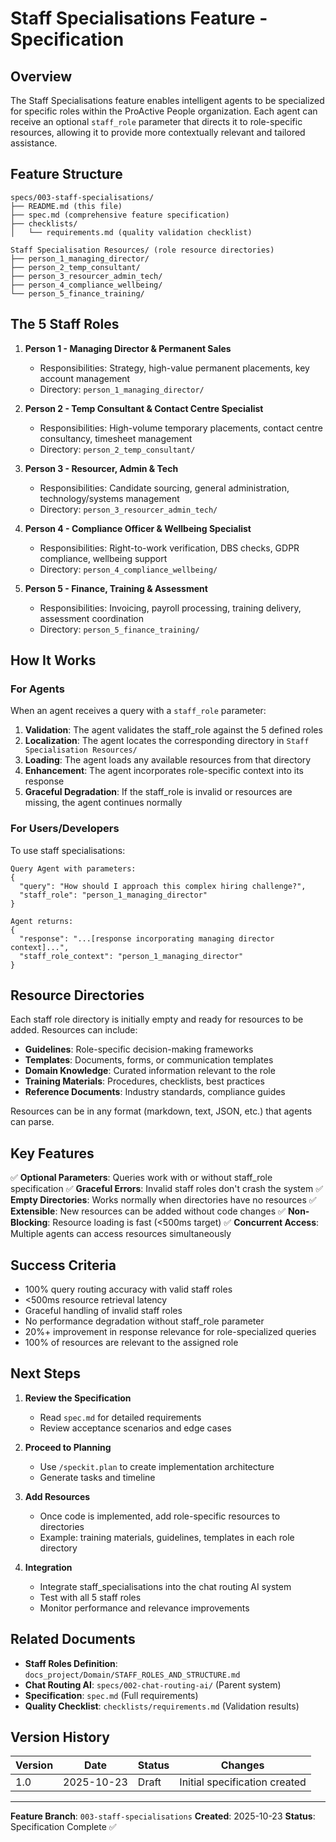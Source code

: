 # Staff Specialisations Feature - Specification

## Overview

The Staff Specialisations feature enables intelligent agents to be specialized for specific roles within the ProActive People organization. Each agent can receive an optional `staff_role` parameter that directs it to role-specific resources, allowing it to provide more contextually relevant and tailored assistance.

## Feature Structure

```
specs/003-staff-specialisations/
├── README.md (this file)
├── spec.md (comprehensive feature specification)
├── checklists/
│   └── requirements.md (quality validation checklist)

Staff Specialisation Resources/ (role resource directories)
├── person_1_managing_director/
├── person_2_temp_consultant/
├── person_3_resourcer_admin_tech/
├── person_4_compliance_wellbeing/
└── person_5_finance_training/
```

## The 5 Staff Roles

1. **Person 1 - Managing Director & Permanent Sales**
   - Responsibilities: Strategy, high-value permanent placements, key account management
   - Directory: `person_1_managing_director/`

2. **Person 2 - Temp Consultant & Contact Centre Specialist**
   - Responsibilities: High-volume temporary placements, contact centre consultancy, timesheet management
   - Directory: `person_2_temp_consultant/`

3. **Person 3 - Resourcer, Admin & Tech**
   - Responsibilities: Candidate sourcing, general administration, technology/systems management
   - Directory: `person_3_resourcer_admin_tech/`

4. **Person 4 - Compliance Officer & Wellbeing Specialist**
   - Responsibilities: Right-to-work verification, DBS checks, GDPR compliance, wellbeing support
   - Directory: `person_4_compliance_wellbeing/`

5. **Person 5 - Finance, Training & Assessment**
   - Responsibilities: Invoicing, payroll processing, training delivery, assessment coordination
   - Directory: `person_5_finance_training/`

## How It Works

### For Agents

When an agent receives a query with a `staff_role` parameter:

1. **Validation**: The agent validates the staff_role against the 5 defined roles
2. **Localization**: The agent locates the corresponding directory in `Staff Specialisation Resources/`
3. **Loading**: The agent loads any available resources from that directory
4. **Enhancement**: The agent incorporates role-specific context into its response
5. **Graceful Degradation**: If the staff_role is invalid or resources are missing, the agent continues normally

### For Users/Developers

To use staff specialisations:

```
Query Agent with parameters:
{
  "query": "How should I approach this complex hiring challenge?",
  "staff_role": "person_1_managing_director"
}

Agent returns:
{
  "response": "...[response incorporating managing director context]...",
  "staff_role_context": "person_1_managing_director"
}
```

## Resource Directories

Each staff role directory is initially empty and ready for resources to be added. Resources can include:

- **Guidelines**: Role-specific decision-making frameworks
- **Templates**: Documents, forms, or communication templates
- **Domain Knowledge**: Curated information relevant to the role
- **Training Materials**: Procedures, checklists, best practices
- **Reference Documents**: Industry standards, compliance guides

Resources can be in any format (markdown, text, JSON, etc.) that agents can parse.

## Key Features

✅ **Optional Parameters**: Queries work with or without staff_role specification
✅ **Graceful Errors**: Invalid staff roles don't crash the system
✅ **Empty Directories**: Works normally when directories have no resources
✅ **Extensible**: New resources can be added without code changes
✅ **Non-Blocking**: Resource loading is fast (<500ms target)
✅ **Concurrent Access**: Multiple agents can access resources simultaneously

## Success Criteria

- 100% query routing accuracy with valid staff roles
- <500ms resource retrieval latency
- Graceful handling of invalid staff roles
- No performance degradation without staff_role parameter
- 20%+ improvement in response relevance for role-specialized queries
- 100% of resources are relevant to the assigned role

## Next Steps

1. **Review the Specification**
   - Read `spec.md` for detailed requirements
   - Review acceptance scenarios and edge cases

2. **Proceed to Planning**
   - Use `/speckit.plan` to create implementation architecture
   - Generate tasks and timeline

3. **Add Resources**
   - Once code is implemented, add role-specific resources to directories
   - Example: training materials, guidelines, templates in each role directory

4. **Integration**
   - Integrate staff_specialisations into the chat routing AI system
   - Test with all 5 staff roles
   - Monitor performance and relevance improvements

## Related Documents

- **Staff Roles Definition**: `docs_project/Domain/STAFF_ROLES_AND_STRUCTURE.md`
- **Chat Routing AI**: `specs/002-chat-routing-ai/` (Parent system)
- **Specification**: `spec.md` (Full requirements)
- **Quality Checklist**: `checklists/requirements.md` (Validation results)

## Version History

| Version | Date | Status | Changes |
|---------|------|--------|---------|
| 1.0 | 2025-10-23 | Draft | Initial specification created |

---

**Feature Branch**: `003-staff-specialisations`
**Created**: 2025-10-23
**Status**: Specification Complete ✅
